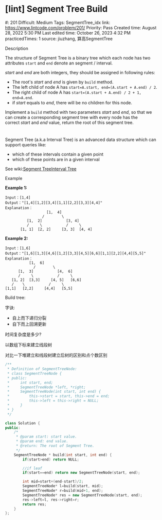 # [lint] Segment Tree Build

#: 201
Difficult: Medium
Tags: SegmentTree_idx
link: https://www.lintcode.com/problem/201/
Priority: Pass
Created time: August 28, 2022 5:30 PM
Last edited time: October 26, 2023 4:32 PM
practicedTimes: 1
source: jiuzhang, 算高SegmentTree

Description

The structure of Segment Tree is a binary tree which each node has two attributes `start` and `end` denote an segment / interval.

*start* and *end* are both integers, they should be assigned in following rules:

- The root's *start* and *end* is given by `build` method.
- The left child of node A has `start=A.start, end=(A.start + A.end) / 2`.
- The right child of node A has `start=(A.start + A.end) / 2 + 1, end=A.end`.
- if *start* equals to *end*, there will be no children for this node.

Implement a `build` method with two parameters *start* and *end*, so that we can create a corresponding segment tree with every node has the correct *start* and *end* value, return the root of this segment tree.

# 

Segment Tree (a.k.a Interval Tree) is an advanced data structure which can support queries like:

- which of these intervals contain a given point
- which of these points are in a given interval

See wiki:[Segment Tree](https://en.wikipedia.org/wiki/Segment_tree)[Interval Tree](https://en.wikipedia.org/wiki/Interval_tree)

Example

**Example 1:**

```
Input：[1,4]
Output："[1,4][1,2][3,4][1,1][2,2][3,3][4,4]"
Explanation：
	               [1,  4]
	             /        \
	      [1,  2]           [3, 4]
	      /     \           /     \
	   [1, 1]  [2, 2]     [3, 3]  [4, 4]

```

**Example 2:**

```
Input：[1,6]
Output："[1,6][1,3][4,6][1,2][3,3][4,5][6,6][1,1][2,2][4,4][5,5]"
Explanation：
	       [1,  6]
             /        \
      [1,  3]           [4,  6]
      /     \           /     \
   [1, 2]  [3,3]     [4, 5]   [6,6]
   /    \           /     \
[1,1]   [2,2]     [4,4]   [5,5]

```

Build tree:

字诀:

- 自上而下递归分裂
- 自下而上回溯更新

时间复杂度是多少?

以数组下标来建立线段树

对比一下堆建立和线段树建立后树的区别和点个数区别

```cpp
/**
 * Definition of SegmentTreeNode:
 * class SegmentTreeNode {
 * public:
 *     int start, end;
 *     SegmentTreeNode *left, *right;
 *     SegmentTreeNode(int start, int end) {
 *         this->start = start, this->end = end;
 *         this->left = this->right = NULL;
 *     }
 * }
 */

class Solution {
public:
    /*
     * @param start: start value.
     * @param end: end value.
     * @return: The root of Segment Tree.
     */
    SegmentTreeNode * build(int start, int end) {
        if(start>end) return NULL;

        //if leaf
        if(start==end) return new SegmentTreeNode(start, end);

        int mid=start+(end-start)/2;
        SegmentTreeNode* l=build(start, mid);
        SegmentTreeNode* r=build(mid+1, end);
        SegmentTreeNode* res = new SegmentTreeNode(start, end);
        res->left=l, res->right=r;
        return res;
    }
};
```